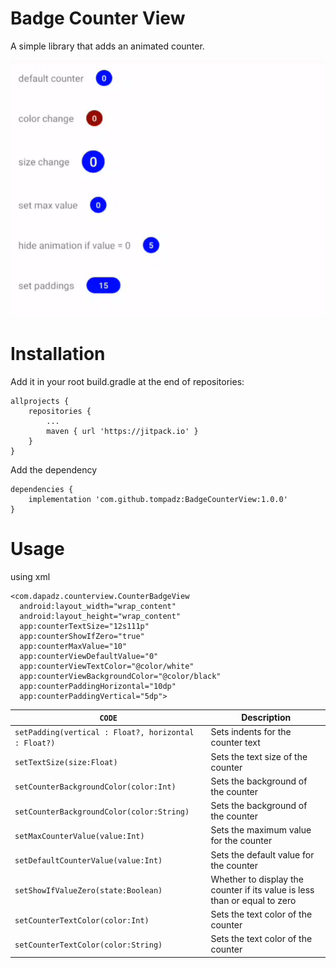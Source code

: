# Badge Counter View

A simple library that adds an animated counter.

![preview](https://github.com/tompadz/BadgeCounterView/blob/master/info/ezgif-3-97fecc12f4.gif?raw=true)


# Installation

Add it in your root build.gradle at the end of repositories:

   
	allprojects {
		repositories {
			...
			maven { url 'https://jitpack.io' }
		}
	}

Add the dependency
    
    
	dependencies {
	    implementation 'com.github.tompadz:BadgeCounterView:1.0.0'
	}			
    
# Usage

using xml

    <com.dapadz.counterview.CounterBadgeView  
	  android:layout_width="wrap_content"  
	  android:layout_height="wrap_content"  
	  app:counterTextSize="12s111p"  
	  app:counterShowIfZero="true"  
	  app:counterMaxValue="10"  
	  app:counterViewDefaultValue="0"  
	  app:counterViewTextColor="@color/white"  
	  app:counterViewBackgroundColor="@color/black"  
	  app:counterPaddingHorizontal="10dp"  
	  app:counterPaddingVertical="5dp">

| `CODE` |  Description |
|--|--|
| `setPadding(vertical : Float?, horizontal : Float?)` |Sets indents for the counter text |
| `setTextSize(size:Float)` |  Sets the text size of the counter|
| `setCounterBackgroundColor(color:Int)` |  Sets the background of the counter |
| `setCounterBackgroundColor(color:String)` |  Sets the background of the counter |
| `setMaxCounterValue(value:Int)` |  Sets the maximum value for the counter |
| `setDefaultCounterValue(value:Int)` |  Sets the default value for the counter |
| `setShowIfValueZero(state:Boolean)` |  Whether to display the counter if its value is less than or equal to zero |
| `setCounterTextColor(color:Int)` |  Sets the text color of the counter |
| `setCounterTextColor(color:String)` |  Sets the text color of the counter |
